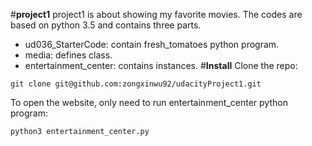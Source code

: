 #**project1** 
project1 is about showing my favorite movies.
The codes are based on python 3.5 and contains three parts.
* ud036_StarterCode: contain fresh_tomatoes python program.
* media: defines class.
* entertainment_center: contains instances.
#**Install**
Clone the repo:

```git clone git@github.com:zongxinwu92/udacityProject1.git```

To open the website, only need to run entertainment_center python program:

```python3 entertainment_center.py```

